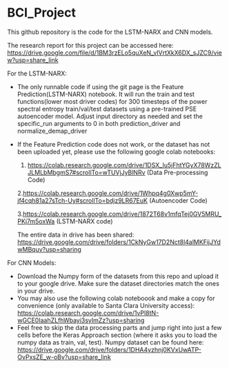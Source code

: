 # BCI_Project
This github repository is the code for the LSTM-NARX and CNN models.

The research report for this project can be accessed here: https://drive.google.com/file/d/1BM3rzELo5quXeN_vIVrtXkX6DX_sJZC9/view?usp=share_link

For the LSTM-NARX:
- The only runnable code if using the git page is the Feature Prediction(LSTM-NARX) notebook.
  It will run the train and test functions(lower most driver codes) for 300 timesteps of the power spectral entropy train/val/test datasets using a pre-trained PSE autoencoder model. Adjust input directory as needed and set the specific_run arguments to 0 in both prediction_driver and normalize_demap_driver

- If the Feature Prediction code does not work, or the dataset has not been uploaded yet, please use the following google colab notebooks:


  1. https://colab.research.google.com/drive/1DSX_Iu5jFhtYGyX78WzZLJLMLbMbgmS7#scrollTo=wTUVjJyBlNRv (Data Pre-processing Code)
  
  2.https://colab.research.google.com/drive/1Whpq4g0Xwp5mY-jf4cqh81a27sTch-Uy#scrollTo=bdjz9LR67EuK (Autoencoder Code)
  
  3.https://colab.research.google.com/drive/1872T68v1mfqTej0GV5MRU_PKj7m5oxWa (LSTM-NARX code)
  
  The entire data in drive has been shared: https://drive.google.com/drive/folders/1CkNyGw17D2Nct8l4alMKFijJYdwMBquv?usp=sharing 
  
  
For CNN Models:
- Download the Numpy form of the datasets from this repo and upload it to your google drive. Make sure the dataset directories match the ones in your drive.
- You may also use the following colab noteboook and make a copy for convenience (only available to Santa Clara University access):
https://colab.research.google.com/drive/1vPl8tN-wGCE0IaahZLfhWbayi3syImZz?usp=sharing
- Feel free to skip the data processing parts and jump right into just a few cells before the Keras Approach section (where it asks you to load the numpy data as train, val, test). Numpy dataset can be found here: https://drive.google.com/drive/folders/1DHA4yzhnj0KVxUwATP-OvPxsZE_w-oBv?usp=share_link

